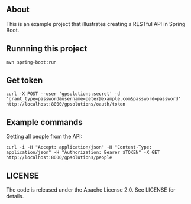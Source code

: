 ## About

This is an example project that illustrates creating a RESTful API in Spring Boot.

## Runnning this project

```
mvn spring-boot:run
```

## Get token

```
curl -X POST --user 'gpsolutions:secret' -d 'grant_type=password&username=peter@example.com&password=password' http://localhost:8000/gpsolutions/oauth/token
```

## Example commands

Getting all people from the API:
```
curl -i -H "Accept: application/json" -H "Content-Type: application/json" -H "Authorization: Bearer $TOKEN" -X GET http://localhost:8000/gpsolutions/people
```

## LICENSE

The code is released under the Apache License 2.0. See LICENSE for details.

